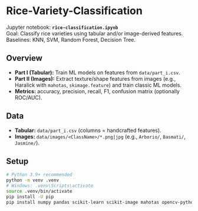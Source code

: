# Rice-Variety-Classification

Jupyter notebook: **`rice-classification.ipynb`**  
Goal: Classify rice varieties using tabular and/or image-derived features. Baselines: KNN, SVM, Random Forest, Decision Tree.

## Overview
- **Part I (Tabular):** Train ML models on features from `data/part_i.csv`.
- **Part II (Images):** Extract texture/shape features from images (e.g., Haralick with `mahotas`, `skimage.feature`) and train classic ML models.
- **Metrics:** accuracy, precision, recall, F1, confusion matrix (optionally ROC/AUC).

## Data
- **Tabular:** `data/part_i.csv` (columns = handcrafted features).  
- **Images:** `data/images/<ClassName>/*.png|jpg` (e.g., `Arborio/`, `Basmati/`, `Jasmine/`).  

## Setup
```bash
# Python 3.9+ recommended
python -m venv .venv
# Windows: .venv\Scripts\activate
source .venv/bin/activate
pip install -U pip
pip install numpy pandas scikit-learn scikit-image mahotas opencv-python matplotlib seaborn scipy jupyterlab
